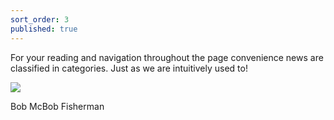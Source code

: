 ```yaml
---
sort_order: 3
published: true
---
```



For your reading and navigation throughout the page convenience news are classified in categories. Just as we are intuitively used to!

<div class="user">
	<img src="{{site.baseurl}}/reviews/item-img2.jpg">
    <p><span>Bob McBob</span> Fisherman </p>
 </div>
